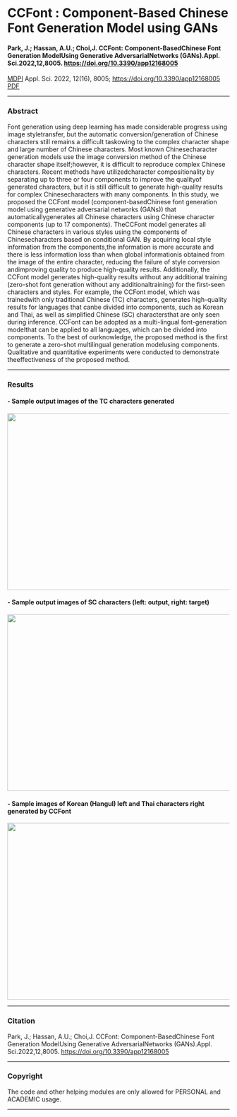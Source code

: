 # CCFont : Component-Based Chinese Font Generation Model using GANs  

#### Park, J.; Hassan, A.U.; Choi,J. CCFont: Component-BasedChinese Font Generation ModelUsing Generative AdversarialNetworks (GANs).Appl. Sci.2022,12,8005.  https://doi.org/10.3390/app12168005

 [MDPI](https://www.mdpi.com/journal/applsci) Appl. Sci. 2022, 12(16), 8005; https://doi.org/10.3390/app12168005 [PDF](https://www.mdpi.com/2076-3417/12/16/8005)
 
---
### Abstract  

Font generation using deep learning has made considerable progress using image styletransfer, but the automatic conversion/generation of Chinese characters still remains a difficult taskowing to the complex character shape and large number of Chinese characters. Most known Chinesecharacter generation models use the image conversion method of the Chinese character shape itself;however, it is difficult to reproduce complex Chinese characters.  Recent methods have utilizedcharacter compositionality by separating up to three or four components to improve the qualityof generated characters, but it is still difficult to generate high-quality results for complex Chinesecharacters with many components. In this study, we proposed the CCFont model (component-basedChinese font generation model using generative adversarial networks (GANs)) that automaticallygenerates all Chinese characters using Chinese character components (up to 17 components). TheCCFont model generates all Chinese characters in various styles using the components of Chinesecharacters based on conditional GAN. By acquiring local style information from the components,the information is more accurate and there is less information loss than when global informationis obtained from the image of the entire character,  reducing the failure of style conversion andimproving quality to produce high-quality results. Additionally, the CCFont model generates high-quality results without any additional training (zero-shot font generation without any additionaltraining) for the first-seen characters and styles. For example, the CCFont model, which was trainedwith only traditional Chinese (TC) characters, generates high-quality results for languages that canbe divided into components, such as Korean and Thai, as well as simplified Chinese (SC) charactersthat are only seen during inference. CCFont can be adopted as a multi-lingual font-generation modelthat can be applied to all languages, which can be divided into components.  To the best of ourknowledge, the proposed method is the first to generate a zero-shot multilingual generation modelusing components. Qualitative and quantitative experiments were conducted to demonstrate theeffectiveness of the proposed method.

---  
### Results  

#### - Sample output images of the TC characters generated  

<img src = "https://user-images.githubusercontent.com/62954678/184543239-81a8aa0d-5d64-4c8e-9158-5f7aabe800cc.png" width="1000" height = "400">  
  
#### - Sample output images of SC characters (left: output, right: target)  

<img src = "https://user-images.githubusercontent.com/62954678/184543559-1a8a9875-5266-40d9-8af9-e1de49511072.png" width="1000" height = "400"> 

#### - Sample images of Korean (Hangul) left and Thai characters right generated by CCFont

<img src = "https://user-images.githubusercontent.com/62954678/184544065-063f4127-1534-4809-9a02-279f3d0f66e7.png" width="1000" height = "400">

---
### Citation

Park, J.; Hassan, A.U.; Choi,J. CCFont: Component-BasedChinese Font Generation ModelUsing Generative AdversarialNetworks (GANs).Appl. Sci.2022,12,8005.  https://doi.org/10.3390/app12168005  

---
### Copyright  

The code and other helping modules are only allowed for PERSONAL and ACADEMIC usage.

---
